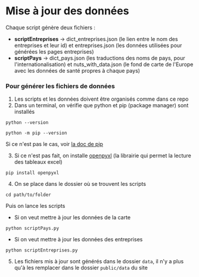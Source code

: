 # Mise à jour des données

Chaque script génère deux fichiers :
- **scriptEntreprises** → dict_entreprises.json (le lien entre le nom des entreprises et leur id) et entreprises.json (les données utilisées pour générées les pages entreprises)
- **scriptPays** → dict_pays.json (les traductions des noms de pays, pour l'internationalisation) et nuts_with_data.json (le fond de carte de l'Europe avec les données de santé propres à chaque pays)

### Pour générer les fichiers de données
1. Les scripts et les données doivent être organisés comme dans ce repo
2. Dans un terminal, on vérifie que python et pip (package manager) sont installés
````
python --version
````
````
python -m pip --version
```` 
Si ce n'est pas le cas, voir [la doc de pip](https://pip.pypa.io/en/stable/getting-started/)

3. Si ce n'est pas fait, on installe [openpyxl](https://pypi.org/project/openpyxl/) (la librairie qui permet la lecture des tableaux excel)
````
pip install openpyxl
````
4. On se place dans le dossier où se trouvent les scripts
````
cd path/to/folder
````
Puis on lance les scripts
- Si on veut mettre à jour les données de la carte
````
python scriptPays.py
````
- Si on veut mettre à jour les données des entreprises
````
python scriptEntreprises.py
````
5. Les fichiers mis à jour sont générés dans le dossier `data`, il n'y a plus qu'à les remplacer dans le dossier `public/data` du site